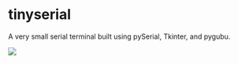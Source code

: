 # tinyserial
A very small serial terminal built using pySerial, Tkinter, and pygubu.

![](https://i.imgur.com/IwhiL4q.png)
